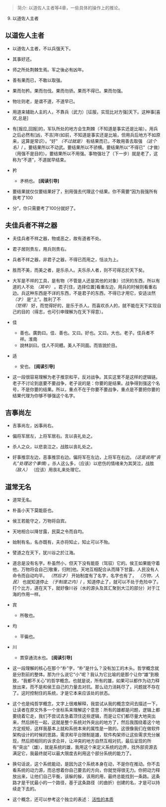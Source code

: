 > 简介: 以道佐人主者等4章，一些具体的操作上的推论。

9. 以道佐人主者

## 以道佐人主者

- 以道佐人主者，不以兵强天下。
- 其事好还。
- 师之所处荆棘生焉。军之後必有凶年。
- 善有果而已，不敢以取强。
- 果而勿矜。果而勿伐。果而勿骄。果而不得已。果而勿强。
- 物壮则老，是谓不道，不道早已。

- 用道来辅助人主的人，不靠兵（武力）[征服，实现比对方强]天下。这种事[喜欢,总是]
- 有[报应,回报]的，军队所处的地方会生荆棘（不知道是事实还是比喻）。用兵之后必然有[凶，不吉]年(如前，不知道是事实还是比喻，但用兵后地方不如原来，这算是常识）。“好” *（不过就是）* 有结果而已，不敢用善去取强 *（这个名）*/ 。要结果所以不动武。要结果所以不骄横。要结果所以“不得已”（才做）（用强不是目的）。要结果所以不用强。事物强壮了（下一步）就是老了，这称为“不道”，不道就早结束。
- 矜
  - 矛柄也。
**[阅读引导]**
- 要结果就仅仅要结果好了，别用强去代理这个结果。你不需要“因为我强所有我考了100
- 分”，你只需要考了100分就好了。

## 夫佳兵者不祥之器

- 夫佳兵者不祥之器，物或恶之，故有道者不处。
- 君子居则贵左，用兵则贵右。
- 兵者不祥之器，非君子之器，不得已而用之，恬淡为上。
- 胜而不美，而美之者，是乐杀人。夫乐杀人者，则不可得志於天下矣。

- 大军是不祥的工具，是有物（不管是人还是其他的对象）讨厌的东西，所以有道的人不处
*（其中）* 。君子[住，选择位置]看重左边，用兵的时候则看重右边。兵这种东西是不详的东西，不是君子的东西，不得已才用它，安适淡然 *（才）* 是“上”。胜利了不\
*（觉得）* 好，而觉得好的，是乐于杀人。而喜欢杀人的，就不能在天下实现自己的目的（得志，也可引申理解为在天下得意）。
- 佳
  - 善也。廣韵曰。佳、善也。又曰。好也。又曰。大也。老子。佳兵者不祥。淮南
  - 說林訓曰。佳人不同體。美人不同面。而皆說於目。
- 适
  - 安也。
**[阅读引导]**
- 这一段很容易理解为老子推崇和平，反对战争。其实这里不是这样的逻辑链。老子不讨论到底要不要战争，老子说的是：你要的是结果。战争得到强这个名号，不是你要的结果。所以，重点不在于你要不要战争，重点是不要把你要的结果代理为你够不够强这个名字。

## 吉事尚左

- 吉事尚左，凶事尚右。
- 偏将军居左，上将军居右。言以丧礼处之。
- 杀人之众，以悲哀泣之，战胜以丧礼处之。

- 好事推崇左边，恶事推崇右边。偏将军在左边，上将军在右边。 *(这是说用“丧礼”处理这个事情)* 。杀人这么多，（应该）以悲伤的情绪来为其哭泣，战胜 *（敌人）* 
（应该）用丧礼来处理它。

## 道常无名

- 道常无名。
- 朴虽小天下莫能臣也。
- 侯王若能守之，万物将自宾。
- 天地相合以降甘露，民莫之令而自均。
- 始制有名，名亦既有，夫亦将知止，知止可以不殆。
- 譬道之在天下，犹川谷之於江海。

- 道总是没有名字。朴虽然小，但天下没有能臣（驾驭）它的。侯王如果能守着他，万物将会自己[敬重，归附]他。天地互相配合从而降下甘露，人民没有人命令而自动均平。
*（然后才）* 开始制度有了名字，名字也有了， *（万物，人民）* 也就知道停止
*（于制度之内）*/ ，知道停止了，就可以不处于危险中了。打个比方，道在天下，就好像川谷（水的源头及其汇聚到大江的部分）对于江海的作用一样。
- 宾
  - 所敬也。
- 均
  - 平徧也。
- 川
  - 貫穿通流水也。
**[阅读引导]**
- 这一段理解的核心在那个“朴”字，“朴”是什么？没有加工的木头。哲学概念就是分割前的整体。那为什么说它“小”呢？我认为它比喻的是那个让你“雄”到极致，“我都不关心”的哲学概念。也就是说，所有的雄，如果可以都作为动力释放出来，而不是和侯王自己的力量去对抗。那么动力消耗尽了，问题就不存在了。这时控制住的系统，才是它本来应该处的状态。
- 这个也是纯哲学概念，文字上很难解释，我尝试从我的概念空间去描述一下，让读者在原文外多一个坐标系来理解这个意思：所有的雄都是问题，逻辑上都要绕着它走，我们不尝试去急着顶住这些逻辑，而是让它们都尽量大地突出来，然后拼在一起，这就是整个系统对外突出的地方了，然后我围绕着这个地方定规矩，这样我基本上就和系统本来的属性是一致的。这很像我们在做软件架构设计的时候的思路，需求和平台限制是雄，软件构架师让这些需求充分展现，然后把相同的诉求合并，让冲突的地方自然互相对抗，最后呈现的所有“突出”（雄），就是系统的雄，我用这个来定义系统的边界，找外部资源去满足它，我最终就可以最大限度去利用这个部分系统的能力了。
- 换句话说，这个系统能动，是因为这个系统本身在动，不是你在推动。你不去看系统的动力源，而总想着你自己要去的方向，你就觉得很无力。你把动力释放出来，让他们自己平衡，该躲的躲，该用的用，最终总能找到一条路。这条路才是干扰最小的一个路径，基于这条路径（的曲折）创建的名，才是可以持续走下去的。
- 这个概念，还可以参考这个独立的表述：
  [活性的本质](./ext/活性的本质.md)
